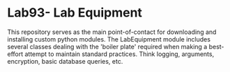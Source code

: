 # Lab93- Lab Equipment
This repository serves as the main point-of-contact for downloading and installing custom python modules.  The LabEquipment module includes
several classes dealing with the 'boiler plate' required when making a best-effort attempt to maintain standard practices. Think logging, arguments, encryption, basic database queries, etc.
